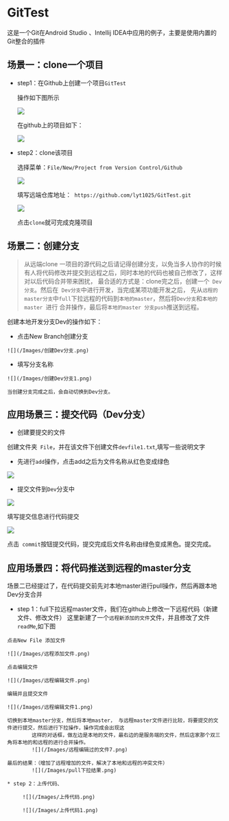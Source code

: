 # GitTest
这是一个Git在Android Studio 、Intellij IDEA中应用的例子，主要是使用内置的Git整合的插件

## **场景一：clone一个项目**

* step1：在Github上创建一个项目``` GitTest ```

    操作如下图所示

    ![](/Images/创建项目.png)

    在github上的项目如下：

    ![](/Images/创建项目1.png)


* step2：clone该项目

    选择菜单：``` File/New/Project from Version Control/Github ```

    ![](/Images/clone项目.png)

    填写远端仓库地址：``` https://github.com/lyt1025/GitTest.git```

    ![](/Images/clone项目1.png)

    点击``` clone ```就可完成克隆项目


 ## **场景二：创建分支**
 > 从远端clone 一项目的源代码之后请记得创建分支，以免当多人协作的时候有人将代码修改并提交到远程之后，同时本地的代码也被自己修改了，这样对以后代码合并带来困扰，
 最合适的方式是：clone完之后，创建一个``` Dev分支```。然后在``` Dev分支```中进行开发，当完成某项功能开发之后，
 先从```远程的master分支```中```full```下拉远程的代码到```本地的master```，然后将```Dev分支```和```本地的master ```进行
 合并操作，最后将```本地的master 分支push```推送到远程。

   创建本地开发分支Dev的操作如下：

   * 点击New Branch创建分支

    ![](/Images/创建Dev分支.png)

   * 填写分支名称

    ![](/Images/创建Dev分支1.png)

    当创建分支完成之后，会自动切换到Dev分支。

## **应用场景三：提交代码**（Dev分支）

   * 创建要提交的文件

   创建文件夹``` File```，并在该文件下创建文件```devfile1.txt```,填写一些说明文字

   * 先进行```add```操作，点击add之后为文件名称从红色变成绿色

   ![](/Images/add操作.png)

   * 提交文件到```Dev```分支中

   ![](/Images/提交1.png)

   填写提交信息进行代码提交

   ![](/Images/提交2.png)

   点击``` commit```按钮提交代码，提交完成后文件名称由绿色变成黑色。提交完成。

## **应用场景四：将代码推送到远程的master分支**


   场景二已经提过了，在代码提交前先对本地master进行pull操作，然后再跟本地Dev分支合并

   * step 1：full下拉远程master文件，我们在github上修改一下远程代码（新建文件、修改文件）
   这里新建了一个```远程新添加的文件```文件，并且修改了文件```readMe```,如下图

    点击New File 添加文件

    ![](/Images/远程添加文件.png)

    点击编辑文件

    ![](/Images/远程编辑文件.png)

    编辑并且提交文件

    ![](/Images/远程编辑文件1.png)

    切换到本地master分支，然后将本地master， 与远程master文件进行比较，将要提交的文件进行提交，然后进行下拉操作，操作完成会出现这
            这样的对话框，做左边是本地的文件，最右边的是服务端的文件，然后店家那个双三角将本地的和远程的进行合并操作。
            ![](/Images/远程编辑过的文件7.png)

    最后的结果：（增加了远程增加的文件，解决了本地和远程的冲突文件）
            ![](/Images/pull下拉结果.png)

    * step 2：上传代码、

         ![](/Images/上传代码.png)

         ![](/Images/上传代码1.png)










